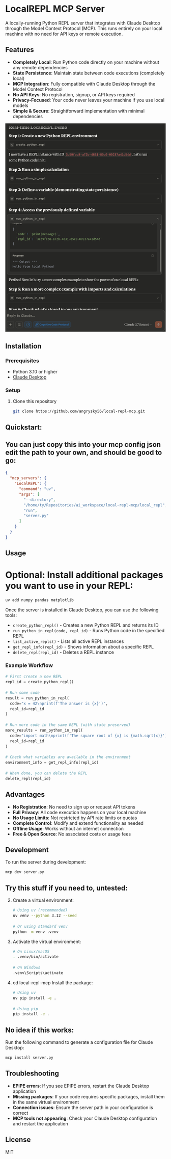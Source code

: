 # LocalREPL MCP Server

A locally-running Python REPL server that integrates with Claude Desktop through the Model Context Protocol (MCP).
This runs entirely on your local machine with no need for API keys or remote execution.

## Features

- **Completely Local**: Run Python code directly on your machine without any remote dependencies
- **State Persistence**: Maintain state between code executions (completely local)
- **MCP Integration**: Fully compatible with Claude Desktop through the Model Context Protocol
- **No API Keys**: No registration, signup, or API keys required
- **Privacy-Focused**: Your code never leaves your machine if you use local models
- **Simple & Secure**: Straightforward implementation with minimal dependencies

![alt text](image.png)

## Installation

### Prerequisites

- Python 3.10 or higher
- [Claude Desktop](https://claude.ai/download)

### Setup

1. Clone this repository
   ```bash
   git clone https://github.com/angrysky56/local-repl-mcp.git
   ```

## Quickstart:

## You can just copy this into your mcp config json edit the path to your own, and should be good to go:

```json
{
  "mcp_servers": {
    "LocalREPL": {
      "command": "uv",
      "args": [
        "--directory",
        "/home/ty/Repositories/ai_workspace/local-repl-mcp/local_repl",
        "run",
        "server.py"
      ]
    }
  }
}
```

## Usage

# Optional: Install additional packages you want to use in your REPL:
   ```bash
   uv add numpy pandas matplotlib
   ```
Once the server is installed in Claude Desktop, you can use the following tools:

- `create_python_repl()` - Creates a new Python REPL and returns its ID
- `run_python_in_repl(code, repl_id)` - Runs Python code in the specified REPL
- `list_active_repls()` - Lists all active REPL instances
- `get_repl_info(repl_id)` - Shows information about a specific REPL
- `delete_repl(repl_id)` - Deletes a REPL instance

### Example Workflow

```python
# First create a new REPL
repl_id = create_python_repl()

# Run some code
result = run_python_in_repl(
  code="x = 42\nprint(f'The answer is {x}')",
  repl_id=repl_id
)

# Run more code in the same REPL (with state preserved)
more_results = run_python_in_repl(
  code="import math\nprint(f'The square root of {x} is {math.sqrt(x)}')",
  repl_id=repl_id
)

# Check what variables are available in the environment
environment_info = get_repl_info(repl_id)

# When done, you can delete the REPL
delete_repl(repl_id)
```

## Advantages

- **No Registration**: No need to sign up or request API tokens
- **Full Privacy**: All code execution happens on your local machine
- **No Usage Limits**: Not restricted by API rate limits or quotas
- **Complete Control**: Modify and extend functionality as needed
- **Offline Usage**: Works without an internet connection
- **Free & Open Source**: No associated costs or usage fees


## Development

To run the server during development:

```bash
mcp dev server.py
```

## Try this stuff if you need to, untested:

2. Create a virtual environment:
   ```bash
   # Using uv (recommended)
   uv venv --python 3.12 --seed

   # Or using standard venv
   python -m venv .venv
   ```

3. Activate the virtual environment:
   ```bash
   # On Linux/macOS
   . .venv/bin/activate

   # On Windows
   .venv\Scripts\activate
   ```

4. cd local-repl-mcp
   Install the package:
   ```bash
   # Using uv
   uv pip install -e .

   # Using pip
   pip install -e .
   ```

## No idea if this works:

Run the following command to generate a configuration file for Claude Desktop:

```bash
mcp install server.py
```

## Troubleshooting

- **EPIPE errors**: If you see EPIPE errors, restart the Claude Desktop application
- **Missing packages**: If your code requires specific packages, install them in the same virtual environment
- **Connection issues**: Ensure the server path in your configuration is correct
- **MCP tools not appearing**: Check your Claude Desktop configuration and restart the application

## License

MIT
